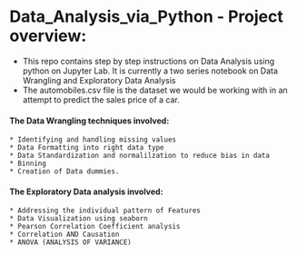 # Data_Analysis_via_Python - Project overview:

* This repo contains step by step instructions on Data Analysis using python on Jupyter Lab. It is currently a two series notebook on Data Wrangling and Exploratory Data Analysis
* The automobiles.csv file is the dataset we would be working with in an attempt to predict the sales price of a car.
#### The Data Wrangling techniques involved:
    * Identifying and handling missing values
    * Data Formatting into right data type
    * Data Standardization and normalilzation to reduce bias in data
    * Binning
    * Creation of Data dummies.
  
#### The Exploratory Data analysis involved:
    * Addressing the individual pattern of Features
    * Data Visualization using seaborn
    * Pearson Correlation Coefficient analysis
    * Correlation AND Causation
    * ANOVA (ANALYSIS OF VARIANCE)
    
 
   
    
